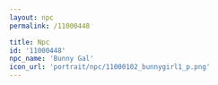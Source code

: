 ```yaml
---
layout: npc
permalink: /11000448

title: Npc
id: '11000448'
npc_name: 'Bunny Gal'
icon_url: 'portrait/npc/11000102_bunnygirl1_p.png'
---
```

